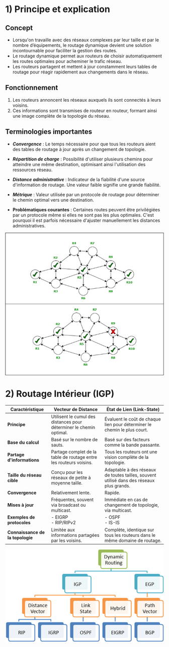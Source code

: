 # 1) Principe et explication

## Concept
* Lorsqu'on travaille avec des réseaux complexes par leur taille et par le nombre d’équipements, le routage dynamique devient une solution incontournable pour faciliter la gestion des routes.
* Le routage dynamique permet aux routeurs de choisir automatiquement les routes optimales pour acheminer le trafic réseau. 
* Les routeurs partagent et mettent à jour constamment leurs tables de routage pour réagir rapidement aux changements dans le réseau.
## Fonctionnement
1. Les routeurs annoncent les réseaux auxquels ils sont connectés à leurs voisins.
2. Ces informations sont transmises de routeur en routeur, formant ainsi une image complète de la topologie du réseau.
## Terminologies importantes
- _**Convergence**_ : Le temps nécessaire pour que tous les routeurs aient des tables de routage à jour après un changement de topologie.
- _**Répartition de charge**_ : Possibilité d'utiliser plusieurs chemins pour atteindre une même destination, optimisant ainsi l'utilisation des ressources réseau.
- _**Distance administrative**_ : Indicateur de la fiabilité d'une source d'information de routage. Une valeur faible signifie une grande fiabilité.
- _**Métrique**_ : Valeur utilisée par un protocole de routage pour déterminer le chemin optimal vers une destination.

- **Problématiques courantes** : Certaines routes peuvent être privilégiées par un protocole même si elles ne sont pas les plus optimales. C'est pourquoi il est parfois nécessaire d'ajuster manuellement les distances administratives.

![DYNAMIC_ROUTING2.png](https://github.com/egoMasa/Illustrations/blob/main/Illustrations/DYNAMIC_ROUTING2.png)


# 2) Routage Intérieur (IGP)

| Caractéristique                  | Vecteur de Distance                                                 | État de Lien (Link-State)                                                                |
| -------------------------------- | ------------------------------------------------------------------- | ---------------------------------------------------------------------------------------- |
| **Principe**                     | Utilisent le cumul des distances pour déterminer le chemin optimal. | Évaluent le coût de chaque lien pour déterminer le chemin le plus court.                 |
| **Base du calcul**               | Basé sur le nombre de sauts.                                        | Basé sur des facteurs comme la bande passante.                                           |
| **Partage d'informations**       | Partage complet de la table de routage entre les routeurs voisins.  | Tous les routeurs ont une vision complète de la topologie.                               |
| **Taille du réseau cible**       | Conçu pour les réseaux de petite à moyenne taille.                  | Adaptable à des réseaux de toutes tailles, souvent utilisé dans des réseaux plus grands. |
| **Convergence**                  | Relativement lente.                                                 | Rapide.                                                                                  |
| **Mises à jour**                 | Fréquentes, souvent via broadcast ou multicast.                     | Immédiate en cas de changement de topologie, via multicast.                              |
| **Exemples de protocoles**       | - EIGRP<br>- RIP/RIPv2                                              | - OSPF<br>- IS-IS                                                                        |
| **Connaissance de la topologie** | Limitée aux informations partagées par les voisins.                 | Complète, identique sur tous les routeurs dans le même domaine de routage.               |

![DYNAMIC_ROUTING1.png](https://github.com/egoMasa/Illustrations/blob/main/Illustrations/DYNAMIC_ROUTING1.png)